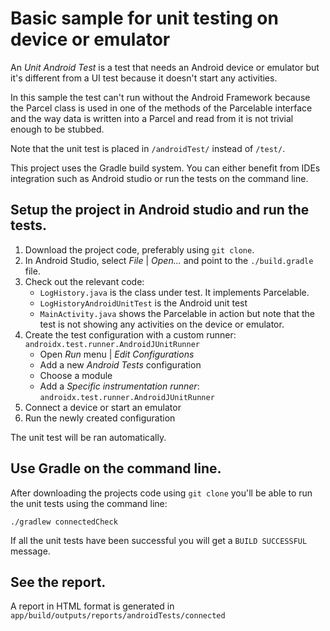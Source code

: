 # Basic sample for unit testing on device or emulator

An *Unit Android Test* is a test that needs an Android device or emulator but it's different
from a UI test because it doesn't start any activities.

In this sample the test can't run without the Android Framework because the Parcel class is used in
one of the methods of the Parcelable interface and the way data is written into a Parcel and read
from it is not trivial enough to be stubbed.

Note that the unit test is placed in `/androidTest/` instead of `/test/`.

This project uses the Gradle build system. You can either benefit from IDEs
integration such as Android studio or run the tests on the command line.

## Setup the project in Android studio and run the tests.

1. Download the project code, preferably using `git clone`.
1. In Android Studio, select *File* | *Open...* and point to the `./build.gradle` file.
1. Check out the relevant code:
    * `LogHistory.java` is the class under test. It implements Parcelable.
    * `LogHistoryAndroidUnitTest` is the Android unit test
    * `MainActivity.java` shows the Parcelable in action but note that the test is not showing any
activities on the device or emulator.
1. Create the test configuration with a custom runner: `androidx.test.runner.AndroidJUnitRunner`
    * Open *Run* menu | *Edit Configurations*
    * Add a new *Android Tests* configuration
    * Choose a module
    * Add a *Specific instrumentation runner*: `androidx.test.runner.AndroidJUnitRunner`
1. Connect a device or start an emulator
1. Run the newly created configuration

The unit test will be ran automatically.

## Use Gradle on the command line.

After downloading the projects code using `git clone` you'll be able to run the
unit tests using the command line:

    ./gradlew connectedCheck

If all the unit tests have been successful you will get a `BUILD SUCCESSFUL`
message.

## See the report.

A report in HTML format is generated in `app/build/outputs/reports/androidTests/connected`
